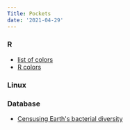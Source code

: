 ```yaml
---
Title: Pockets
date: '2021-04-29'
---
```


### R

+ [list of colors](http://www.colorhexa.com/color-names)
+ [R colors](http://www.stat.columbia.edu/~tzheng/files/Rcolor.pdf)



### Linux

### Database

+ [Censusing Earth's bacterial diversity](http://www.loucalab.com/lib/php/index.php?section=Blog&page=../../SECTION_Blog/MODULE_Blog/CLASS_Science%20news/UNIT_2019.02.04_Louca2019GPC/page.php)

